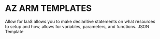 # AZ ARM TEMPLATES

Allow for IaaS allows you to make declaritive statements on what resources to setup and how, allows for variables, parameters, and functions. JSON Template




